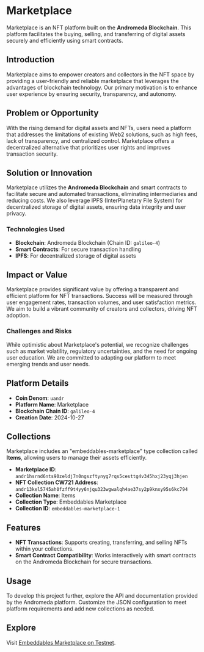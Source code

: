 # Marketplace

Marketplace is an NFT platform built on the **Andromeda Blockchain**. This platform facilitates the buying, selling, and transferring of digital assets securely and efficiently using smart contracts.

## Introduction
Marketplace aims to empower creators and collectors in the NFT space by providing a user-friendly and reliable marketplace that leverages the advantages of blockchain technology. Our primary motivation is to enhance user experience by ensuring security, transparency, and autonomy.

## Problem or Opportunity
With the rising demand for digital assets and NFTs, users need a platform that addresses the limitations of existing Web2 solutions, such as high fees, lack of transparency, and centralized control. Marketplace offers a decentralized alternative that prioritizes user rights and improves transaction security.

## Solution or Innovation
Marketplace utilizes the **Andromeda Blockchain** and smart contracts to facilitate secure and automated transactions, eliminating intermediaries and reducing costs. We also leverage IPFS (InterPlanetary File System) for decentralized storage of digital assets, ensuring data integrity and user privacy.

### Technologies Used
- **Blockchain**: Andromeda Blockchain (Chain ID: `galileo-4`)
- **Smart Contracts**: For secure transaction handling
- **IPFS**: For decentralized storage of digital assets

## Impact or Value
Marketplace provides significant value by offering a transparent and efficient platform for NFT transactions. Success will be measured through user engagement rates, transaction volumes, and user satisfaction metrics. We aim to build a vibrant community of creators and collectors, driving NFT adoption.

### Challenges and Risks
While optimistic about Marketplace's potential, we recognize challenges such as market volatility, regulatory uncertainties, and the need for ongoing user education. We are committed to adapting our platform to meet emerging trends and user needs.

## Platform Details
- **Coin Denom**: `uandr`
- **Platform Name**: Marketplace
- **Blockchain Chain ID**: `galileo-4`
- **Creation Date**: 2024-10-27

## Collections
Marketplace includes an "embeddables-marketplace" type collection called **Items**, allowing users to manage their assets efficiently.

- **Marketplace ID**: `andr1hsrnd6nts90zeldj7n0ngszftynyg7rqs5cesttg4v345hxj23yqj3hjen`
- **NFT Collection CW721 Address**: `andr13kel5745ah0fzff9t4yy6njqu323wgwalqh4ae37sy2p9knxy95s6kc794`
- **Collection Name**: Items
- **Collection Type**: Embeddables Marketplace
- **Collection ID**: `embeddables-marketplace-1`

## Features
- **NFT Transactions**: Supports creating, transferring, and selling NFTs within your collections.
- **Smart Contract Compatibility**: Works interactively with smart contracts on the Andromeda Blockchain for secure transactions.

## Usage
To develop this project further, explore the API and documentation provided by the Andromeda platform. Customize the JSON configuration to meet platform requirements and add new collections as needed.

## Explore
Visit [Embeddables Marketplace on Testnet](https://embeddables.testnet.andromedaprotocol.io/galileo-4/baba-marketplace).
